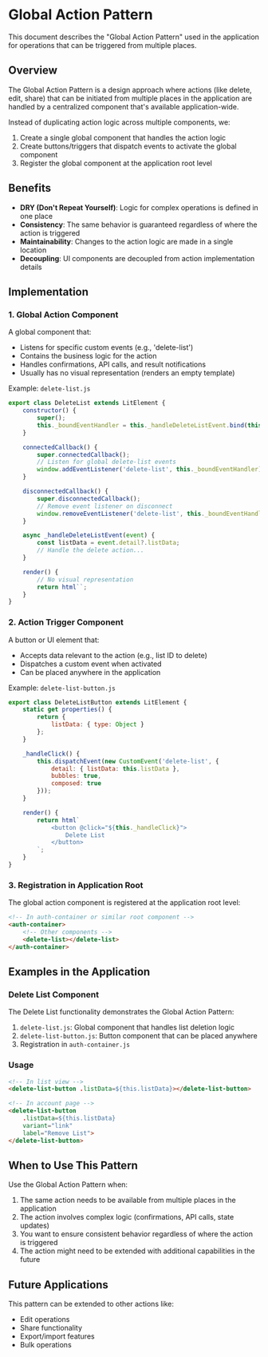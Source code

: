 # Global Action Pattern

This document describes the "Global Action Pattern" used in the application for operations that can be triggered from multiple places.

## Overview

The Global Action Pattern is a design approach where actions (like delete, edit, share) that can be initiated from multiple places in the application are handled by a centralized component that's available application-wide.

Instead of duplicating action logic across multiple components, we:
1. Create a single global component that handles the action logic
2. Create buttons/triggers that dispatch events to activate the global component
3. Register the global component at the application root level

## Benefits

- **DRY (Don't Repeat Yourself)**: Logic for complex operations is defined in one place
- **Consistency**: The same behavior is guaranteed regardless of where the action is triggered
- **Maintainability**: Changes to the action logic are made in a single location
- **Decoupling**: UI components are decoupled from action implementation details

## Implementation

### 1. Global Action Component

A global component that:
- Listens for specific custom events (e.g., 'delete-list')
- Contains the business logic for the action
- Handles confirmations, API calls, and result notifications
- Usually has no visual representation (renders an empty template)

Example: `delete-list.js`

```javascript
export class DeleteList extends LitElement {
    constructor() {
        super();
        this._boundEventHandler = this._handleDeleteListEvent.bind(this);
    }

    connectedCallback() {
        super.connectedCallback();
        // Listen for global delete-list events
        window.addEventListener('delete-list', this._boundEventHandler);
    }

    disconnectedCallback() {
        super.disconnectedCallback();
        // Remove event listener on disconnect
        window.removeEventListener('delete-list', this._boundEventHandler);
    }

    async _handleDeleteListEvent(event) {
        const listData = event.detail?.listData;
        // Handle the delete action...
    }

    render() {
        // No visual representation
        return html``;
    }
}
```

### 2. Action Trigger Component

A button or UI element that:
- Accepts data relevant to the action (e.g., list ID to delete)
- Dispatches a custom event when activated
- Can be placed anywhere in the application

Example: `delete-list-button.js`

```javascript
export class DeleteListButton extends LitElement {
    static get properties() {
        return {
            listData: { type: Object }
        };
    }

    _handleClick() {
        this.dispatchEvent(new CustomEvent('delete-list', {
            detail: { listData: this.listData },
            bubbles: true,
            composed: true
        }));
    }

    render() {
        return html`
            <button @click="${this._handleClick}">
                Delete List
            </button>
        `;
    }
}
```

### 3. Registration in Application Root

The global action component is registered at the application root level:

```html
<!-- In auth-container or similar root component -->
<auth-container>
    <!-- Other components -->
    <delete-list></delete-list>
</auth-container>
```

## Examples in the Application

### Delete List Component

The Delete List functionality demonstrates the Global Action Pattern:

1. `delete-list.js`: Global component that handles list deletion logic
2. `delete-list-button.js`: Button component that can be placed anywhere
3. Registration in `auth-container.js`

### Usage

```html
<!-- In list view -->
<delete-list-button .listData=${this.listData}></delete-list-button>

<!-- In account page -->
<delete-list-button 
    .listData=${this.listData} 
    variant="link" 
    label="Remove List">
</delete-list-button>
```

## When to Use This Pattern

Use the Global Action Pattern when:

1. The same action needs to be available from multiple places in the application
2. The action involves complex logic (confirmations, API calls, state updates)
3. You want to ensure consistent behavior regardless of where the action is triggered
4. The action might need to be extended with additional capabilities in the future

## Future Applications

This pattern can be extended to other actions like:
- Edit operations
- Share functionality
- Export/import features
- Bulk operations